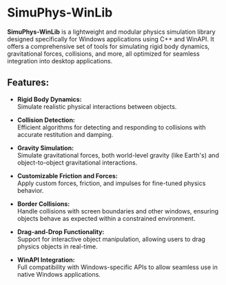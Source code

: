 # **SimuPhys-WinLib**

**SimuPhys-WinLib** is a lightweight and modular physics simulation library designed specifically for Windows applications using C++ and WinAPI. It offers a comprehensive set of tools for simulating rigid body dynamics, gravitational forces, collisions, and more, all optimized for seamless integration into desktop applications.

## **Features:**

- **Rigid Body Dynamics:**  
  Simulate realistic physical interactions between objects.

- **Collision Detection:**  
  Efficient algorithms for detecting and responding to collisions with accurate restitution and damping.

- **Gravity Simulation:**  
  Simulate gravitational forces, both world-level gravity (like Earth's) and object-to-object gravitational interactions.

- **Customizable Friction and Forces:**  
  Apply custom forces, friction, and impulses for fine-tuned physics behavior.

- **Border Collisions:**  
  Handle collisions with screen boundaries and other windows, ensuring objects behave as expected within a constrained environment.

- **Drag-and-Drop Functionality:**  
  Support for interactive object manipulation, allowing users to drag physics objects in real-time.

- **WinAPI Integration:**  
  Full compatibility with Windows-specific APIs to allow seamless use in native Windows applications.
